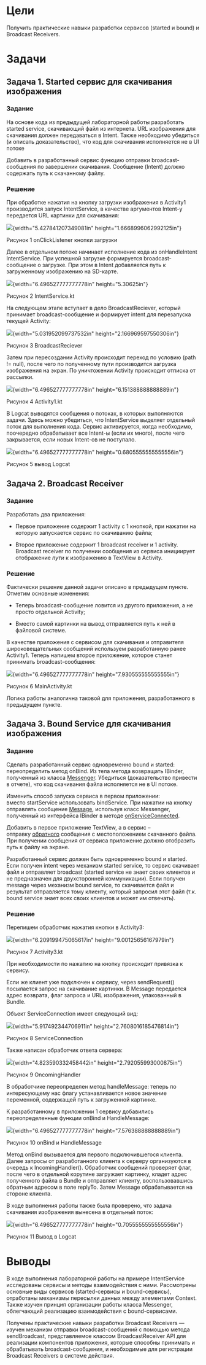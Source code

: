 Цели
====

Получить практические навыки разработки сервисов (started и bound) и
Broadcast Receivers.

Задачи
======

Задача 1. Started сервис для скачивания изображения
---------------------------------------------------

### Задание

На основе кода из предыдущей лабораторной работы разработать started
service, скачивающий файл из интернета. URL изображения для скачивания
должен передаваться в Intent. Также необходимо убедиться (и описать
доказательство), что код для скачивания исполняется не в UI потоке

Добавить в разработанный сервис функцию отправки broadcast-сообщения по
завершении скачивания. Сообщение (Intent) должно содержать путь к
скачанному файлу.

### Решение

При обработке нажатия на кнопку загрузки изображения в Activity1
производится запуск IntentService, в качестве аргументов Intent-у
передается URL картинки для скачивания:

![](media/image1.png){width="5.427841207349081in"
height="1.6668996062992125in"}

Рисунок 1 onClickListener кнопки загрузки

Далее в отдельном потоке начинает исполнение кода из onHandleIntent
IntentService. При успешной загрузке формируется broadcast-сообщение о
загрузке. При этом в Intent добавляется путь к загруженному изображению
на SD-карте.

![](media/image2.png){width="6.496527777777778in" height="5.30625in"}

Рисунок 2 IntentService.kt

На следующем этапе вступает в дело BroadcastReciever, который принимает
broadcast-сообщение и формирует intent для перезапуска текущей Activity:

![](media/image3.png){width="5.031952099737532in"
height="2.166969597550306in"}

Рисунок 3 BroadcastReciever

Затем при пересоздании Activity происходит переход по условию (path !=
null), после чего по полученному пути производится загрузка изображения
на экран. По уничтожении Activity происходит отписка от рассылки.

![](media/image4.png){width="6.496527777777778in"
height="6.151388888888889in"}

Рисунок 4 Activity1.kt

В Logcat выводятся сообщения о потоках, в которых выполняются задачи.
Здесь можно убедиться, что IntentService выделяет отдельный поток для
выполнения кода. Сервис активируется, когда необходимо, поочередно
обрабатывает все Intent-ы (если их много), после чего закрывается, если
новых Intent-ов не поступало.

![](media/image5.png){width="6.496527777777778in"
height="0.6805555555555556in"}

Рисунок 5 вывод Logcat

Задача 2. Broadcast Receiver
----------------------------

### Задание

Разработать два приложения:

-   Первое приложение содержит 1 activity с 1 кнопкой, при нажатии на
    которую запускается сервис по скачиванию файла;

-   Второе приложение содержит 1 broadcast receiver и 1 activity.
    Broadcast receiver по получении сообщения из сервиса инициирует
    отображение *пути* к изображению в TextView в Activity.

### Решение

Фактически решение данной задачи описано в предыдущем пункте. Отметим
основные изменения:

-   Теперь broadcast-сообщение ловится из другого приложения, а не
    просто отдельной Activity;

-   Вместо самой картинки на вывод отправляется путь к ней в
    файловой системе.

В качестве приложения с сервисом для скачивания и отправителя
широковещательных сообщений используем разработанную ранее Activity1.
Теперь напишем второе приложение, которое станет принимать
broadcast-сообщения:

![](media/image6.png){width="6.496527777777778in"
height="7.930555555555555in"}

Рисунок 6 MainActivity.kt

Логика работы аналогична таковой для приложения, разработанного в
предыдущем пункте.

Задача 3. Bound Service для скачивания изображения
--------------------------------------------------

### Задание

Сделать разработанный сервис одновременно bound и started:
переопределить метод onBind. Из тела метода возвращать IBinder,
полученный из
класса [Messenger](https://developer.android.com/guide/components/bound-services?hl=ru#Messenger).
Убедиться (доказательство привести в отчете), что код скачивания файла
исполняется не в UI потоке.

Изменить способ запуска сервиса в первом приложении:
вместо startService использовать bindService. При нажатии на кнопку
отправлять
сообщение [Message](https://developer.android.com/reference/android/os/Message.html?hl=ru),
используя класс Messenger, полученный из интерфейса IBinder в
методе [onServiceConnected](https://developer.android.com/reference/android/content/ServiceConnection.html?hl=ru#onServiceConnected(android.content.ComponentName,%20android.os.IBinder)).

Добавить в первое приложение TextView, а в сервис –
отправку [обратного](https://developer.android.com/reference/android/os/Message.html?hl=ru#replyTo) сообщения
с местоположением скачанного файла. При получении сообщения от сервиса
приложение должно отобразить путь к файлу на экране.

Разработанный сервис должен быть одновременно bound и started. Если
получен intent через механизм started service, то сервис скачивает файл
и отправляет broadcast (started service не знает своих клиентов и не
предназначен для двухсторонней коммуникации). Если получен message через
механизм bound service, то скачивается файл и результат отправляется
тому клиенту, который запросил этот файл (т.к. bound service знает всех
своих клиентов и может им отвечать).

### Решение

Перепишем обработчик нажатия кнопки в Activity3:

![](media/image7.png){width="6.209199475065617in"
height="9.00125656167979in"}

Рисунок 7 Activity3.kt

При необходимости по нажатию на кнопку происходит привязка к сервису.

Если же клиент уже подключен к сервису, через sendRequest() посылается
запрос на скачивание картинки. В Message передается адрес возврата, флаг
запроса и URL изображения, упакованный в Bundle.

Объект ServiceConnection имеет следующий вид:

![](media/image8.png){width="5.917492344706911in"
height="2.7608016185476814in"}

Рисунок 8 ServiceConnection

Также написан обработчик ответа сервера:

![](media/image9.png){width="4.823590332458442in"
height="2.792055993000875in"}

Рисунок 9 OncomingHandler

В обработчике переопределен метод handleMessage: теперь по интересующему
нас флагу устанавливается новое значение переменной, содержащей путь к
загруженной картинке.

К разработанному в приложении 1 сервису добавились переопределенные
функции onBind и HandleMessage:

![](media/image10.png){width="6.496527777777778in"
height="7.576388888888889in"}

Рисунок 10 onBind и HandleMessage

Метод onBind вызывается для первого подключившегося клиента. Далее
запросы от разработанного клиента к серверу организуются в очередь к
IncomingHandler(). Обработчик сообщений проверяет флаг, после чего в
отдельной корутине загружает картинку, кладет адрес полученного файла в
Bundle и отправляет клиенту, воспользовавшись обратным адресом в поле
replyTo. Затем Message обрабатывается на стороне клиента.

В ходе выполнения работы также была проверено, что задача скачивания
изображения вынесена в отдельный поток:

![](media/image11.png){width="6.496527777777778in"
height="0.7055555555555556in"}

Рисунок 11 Вывод в Logcat

Выводы
======

В ходе выполнения лабораторной работы на примере IntentService
исследованы сервисы и методы взаимодействия с ними. Рассмотрены основные
виды сервисов (started-сервисы и bound-сервисы), отработаны механизмы
пересылки данных между элементами Context. Также изучен принцип
организации работы класса Messenger, облегчающий реализацию
взаимодействия с bound-сервисами.

Получены практические навыки разработки Broadcast Receivers — изучен
механизм отправки broadcast-сообщений с помощью метода sendBroadcast,
представляемое классом BroadcastReceiver API для реализации компонентов
приложения, которые способны принимать и обрабатывать
broadcast-сообщения, и необходимые для регистрации Broadcast Receivers в
системе действия.
